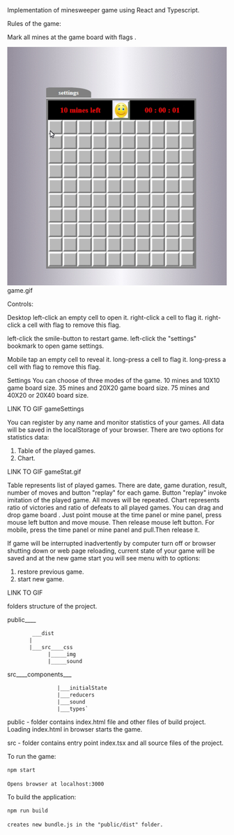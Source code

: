 Implementation of minesweeper game using React and Typescript.


Rules of the game:

Mark  all mines at the game board with flags .

![](game.gif)
 game.gif

Controls:

Desktop 
 left-click an empty cell to open it.
 right-click a cell to flag it.
 right-click a cell with flag to remove this flag.

 left-click the smile-button to restart game.
 left-click the "settings" bookmark to open game settings.

Mobile
 tap an empty cell to reveal it.
 long-press a cell to flag it.
 long-press a cell with flag to remove this flag.

Settings
 You can choose of three modes of the game.
  10 mines and 10X10 game board size.
  35 mines and 20X20 game board size.
  75 mines and 40X20 or 20X40 board size.

  LINK TO GIF gameSettings

You can register by any name and monitor statistics of your games. All data will be saved in the localStorage of your browser.
There are two options for statistics data:
 1) Table of the played games.
 2) Chart.

 LINK TO GIF gameStat.gif

Table represents list of played games. There are date, game duration, result, number of moves and button "replay" for each game.
Button "replay" invoke imitation of the played game. All moves will be repeated.
Chart represents ratio of victories and ratio of defeats to all played games.
You can drag and drop game board . Just point mouse at the time panel or mine panel, press mouse left button and move mouse. Then release mouse left button. For mobile, press the time panel or mine panel and pull.Then release it.

If game will be interrupted inadvertently by computer turn off or browser shutting down or web page reloading, current state of your game will be saved and at the new game start you will see menu with to options:
1) restore previous game.
2) start new game.

LINK TO GIF


folders structure of the project.

 public____
 
            ___dist            
           |
           |___src____css
                 |_____img 
                 |_____sound

src____components___
         
                    |___initialState
                    |___reducers
                    |___sound
                    |___types`


   public - folder contains index.html file and other files of build project. Loading index.html in browser starts the game.

   src - folder contains entry point index.tsx  and all source files of the project.

   To run the game:

    npm start

    Opens browser at localhost:3000

   To build the application:

    npm run build

    creates new bundle.js in the "public/dist" folder.

   

   
          







